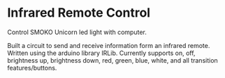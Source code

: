 # Infrared Remote Control
Control SMOKO Unicorn led light with computer. 

Built a circuit to send and receive information form an infrared remote. Written using the arduino library IRLib.
Currently supports on, off, brightness up, brightness down, red, green, blue, white, and all transition features/buttons. 
